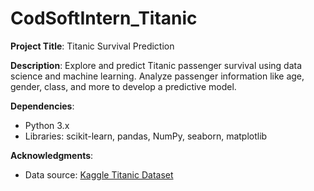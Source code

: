 # CodSoftIntern_Titanic
**Project Title**: Titanic Survival Prediction

**Description**: Explore and predict Titanic passenger survival using data science and machine learning. Analyze passenger information like age, gender, class, and more to develop a predictive model.

**Dependencies**: 
- Python 3.x
- Libraries: scikit-learn, pandas, NumPy, seaborn, matplotlib

**Acknowledgments**: 
- Data source: [Kaggle Titanic Dataset](https://www.kaggle.com/c/titanic)


